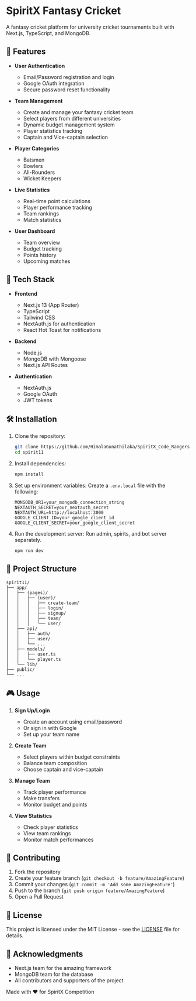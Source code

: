 # SpiritX Fantasy Cricket

A fantasy cricket platform for university cricket tournaments built with Next.js, TypeScript, and MongoDB.

## 🎯 Features

- **User Authentication**
  - Email/Password registration and login
  - Google OAuth integration
  - Secure password reset functionality

- **Team Management**
  - Create and manage your fantasy cricket team
  - Select players from different universities
  - Dynamic budget management system
  - Player statistics tracking
  - Captain and Vice-captain selection

- **Player Categories**
  - Batsmen
  - Bowlers
  - All-Rounders
  - Wicket Keepers

- **Live Statistics**
  - Real-time point calculations
  - Player performance tracking
  - Team rankings
  - Match statistics

- **User Dashboard**
  - Team overview
  - Budget tracking
  - Points history
  - Upcoming matches

## 🚀 Tech Stack

- **Frontend**
  - Next.js 13 (App Router)
  - TypeScript
  - Tailwind CSS
  - NextAuth.js for authentication
  - React Hot Toast for notifications

- **Backend**
  - Node.js
  - MongoDB with Mongoose
  - Next.js API Routes

- **Authentication**
  - NextAuth.js
  - Google OAuth
  - JWT tokens

## 🛠️ Installation

1. Clone the repository:
   ```bash
   git clone https://github.com/HimalaGunathilaka/SpiritX_Code_Rangers_02.git
   cd spirit11
   ```

2. Install dependencies:
   ```bash
   npm install
   ```

3. Set up environment variables:
   Create a `.env.local` file with the following:
   ```env
   MONGODB_URI=your_mongodb_connection_string
   NEXTAUTH_SECRET=your_nextauth_secret
   NEXTAUTH_URL=http://localhost:3000
   GOOGLE_CLIENT_ID=your_google_client_id
   GOOGLE_CLIENT_SECRET=your_google_client_secret
   ```

4. Run the development server:
   Run admin, spirits, and bot server separately.
   ```bash
   npm run dev
   ```

## 📝 Project Structure

```
spirit11/
├── app/
│   ├── (pages)/
│   │   ├── (user)/
│   │   │   ├── create-team/
│   │   │   ├── login/
│   │   │   ├── signup/
│   │   │   ├── team/
│   │   │   └── user/
│   ├── api/
│   │   ├── auth/
│   │   ├── user/
│   │   └── ...
│   ├── models/
│   │   ├── user.ts
│   │   └── player.ts
│   └── lib/
├── public/
└── ...
```

## 🎮 Usage

1. **Sign Up/Login**
   - Create an account using email/password
   - Or sign in with Google
   - Set up your team name

2. **Create Team**
   - Select players within budget constraints
   - Balance team composition
   - Choose captain and vice-captain

3. **Manage Team**
   - Track player performance
   - Make transfers
   - Monitor budget and points

4. **View Statistics**
   - Check player statistics
   - View team rankings
   - Monitor match performances

## 👥 Contributing

1. Fork the repository
2. Create your feature branch (`git checkout -b feature/AmazingFeature`)
3. Commit your changes (`git commit -m 'Add some AmazingFeature'`)
4. Push to the branch (`git push origin feature/AmazingFeature`)
5. Open a Pull Request

## 📄 License

This project is licensed under the MIT License - see the [LICENSE](LICENSE) file for details.

## 🙏 Acknowledgments

- Next.js team for the amazing framework
- MongoDB team for the database
- All contributors and supporters of the project


Made with ❤️ for SpiritX Competition
